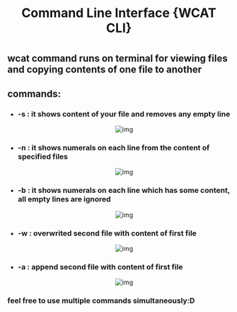 <div align="center"><h1> Command Line Interface {WCAT CLI} <h1></div>

<h2>wcat command runs on terminal for viewing files and copying contents of one file to another</h2>

<h2>commands:</h2>
<ul>
  <li><h3>-s : it shows content of your file and removes any empty line</h3>
    <div align="center">
  <img src = "https://user-images.githubusercontent.com/48654802/110246361-5221df80-7f8d-11eb-9ce7-c5d53f333276.png" alt="img">
</div>

  </li>
  <li><h3>-n : it shows numerals on each line from the content of specified files</h3>
    <div align="center">
  <img src = "https://user-images.githubusercontent.com/48654802/110246635-5f8b9980-7f8e-11eb-8734-7a3a88841edf.png" alt="img">
</div>

  </li>
  
  <li><h3>-b : it shows numerals on each line which has some content, all empty lines are ignored</h3>
    <div align="center">
  <img src = "https://user-images.githubusercontent.com/48654802/110246884-71ba0780-7f8f-11eb-9225-f5e22869f6c7.png" alt="img">
</div>

  </li>
  
  <li><h3>-w : overwrited second file with content of first file</h3>
    <div align="center">
  <img src = "https://user-images.githubusercontent.com/48654802/110247539-bc894e80-7f92-11eb-91f2-b3724787974e.png" alt="img">
</div>

  </li>
  <li><h3>-a : append second file with content of first file</h3>
    <div align="center">
  <img src = "https://user-images.githubusercontent.com/48654802/110247686-7680ba80-7f93-11eb-80ad-eb8c2f6f9506.png" alt="img">
</div>

  </li>
</ul>

<h3>feel free to use multiple commands simultaneously:D</h3>

